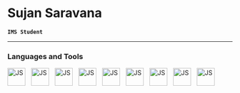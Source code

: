 # Sujan Saravana

**`IMS Student`**

---

### Languages and Tools

<img align="left" alt="JS" width="40px" style="padding-right:10px" src="https://cdn.jsdelivr.net/gh/devicons/devicon/icons/javascript/javascript-original.svg"/>

<img align="left" alt="JS" width="40px" style="padding-right:10px" src="https://cdn.jsdelivr.net/gh/devicons/devicon/icons/react/react-original.svg"/>

<img align="left" alt="JS" width="40px" style="padding-right:10px" src="https://cdn.jsdelivr.net/gh/devicons/devicon/icons/html5/html5-original.svg"/>

<img align="left" alt="JS" width="40px" style="padding-right:10px" src="https://cdn.jsdelivr.net/gh/devicons/devicon/icons/css3/css3-original.svg"/>

<img align="left" alt="JS" width="40px" style="padding-right:10px" src="https://cdn.jsdelivr.net/gh/devicons/devicon/icons/docker/docker-plain.svg"/>

<img align="left" alt="JS" width="40px" style="padding-right:10px" src="https://cdn.jsdelivr.net/gh/devicons/devicon/icons/java/java-original.svg"/>

<img align="left" alt="JS" width="40px" style="padding-right:10px" src="https://cdn.jsdelivr.net/gh/devicons/devicon/icons/mysql/mysql-original-wordmark.svg"/>

<img align="left" alt="JS" width="40px" style="padding-right:10px" src="https://cdn.jsdelivr.net/gh/devicons/devicon/icons/nodejs/nodejs-original.svg"/>

<img align="left" alt="JS" width="40px" style="padding-right:10px" src="https://cdn.jsdelivr.net/gh/devicons/devicon/icons/amazonwebservices/amazonwebservices-original-wordmark.svg"/>


<!--
**sujanSaravana/sujanSaravana** is a ✨ _special_ ✨ repository because its `README.md` (this file) appears on your GitHub profile.

Here are some ideas to get you started:

- 🔭 I’m currently working on ...
- 🌱 I’m currently learning ...
- 👯 I’m looking to collaborate on ...
- 🤔 I’m looking for help with ...
- 💬 Ask me about ...
- 📫 How to reach me: ...
- 😄 Pronouns: ...
- ⚡ Fun fact: ...
-->
